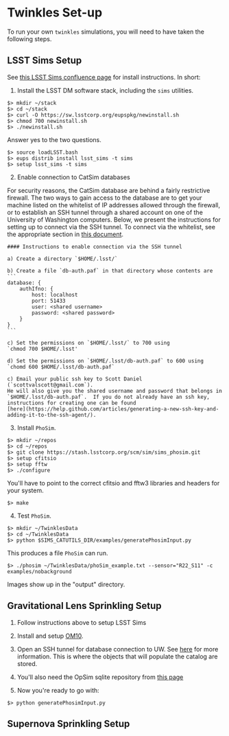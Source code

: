 # Twinkles Set-up

To run your own `twinkles` simulations, you will need to have taken the following steps.

## LSST Sims Setup

See [this LSST Sims confluence page](https://confluence.lsstcorp.org/display/SIM/Catalogs+and+MAF) for install instructions. In short:

1) Install the LSST DM software stack, including the `sims` utilities.
```
$> mkdir ~/stack
$> cd ~/stack
$> curl -O https://sw.lsstcorp.org/eupspkg/newinstall.sh
$> chmod 700 newinstall.sh
$> ./newinstall.sh
```
Answer yes to the two questions.
```
$> source loadLSST.bash
$> eups distrib install lsst_sims -t sims
$> setup lsst_sims -t sims
```

2) Enable connection to CatSim databases

For security reasons, the CatSim database are behind a fairly restrictive
firewall.  The two ways to gain access to the database are to get your machine
listed on the whitelist of IP addresses allowed through the firewall, or to
establish an SSH tunnel through a shared account on one of the University of
Washington computers.  Below, we present the instructions for setting up to
connect via the SSH tunnel.  To connect via the whitelist, see the appropriate
section in [this
document](https://github.com/DarkEnergyScienceCollaboration/Twinkles/blob/master/doc/Cookbook/Sims_Recipe.md).

    #### Instructions to enable connection via the SSH tunnel

    a) Create a directory `$HOME/.lsst/`

    b) Create a file `db-auth.paf` in that directory whose contents are
    ```
    database: {
        authIfno: {
            host: localhost
            port: 51433
            user: <shared username>
            password: <shared password>
        }
    }
    ```

    c) Set the permissions on `$HOME/.lsst/` to 700 using
    `chmod 700 $HOME/.lsst'

    d) Set the permissions on `$HOME/.lsst/db-auth.paf` to 600 using
    `chomd 600 $HOME/.lsst/db-auth.paf`

    c) Email your public ssh key to Scott Daniel (`scottvalscott@gmail.com`).
    He will also give you the shared username and password that belongs in
    `$HOME/.lsst/db-auth.paf`.  If you do not already have an ssh key,
    instructions for creating one can be found
    [here](https://help.github.com/articles/generating-a-new-ssh-key-and-adding-it-to-the-ssh-agent/).

3) Install `PhoSim`.
```
$> mkdir ~/repos
$> cd ~/repos
$> git clone https://stash.lsstcorp.org/scm/sim/sims_phosim.git
$> setup cfitsio
$> setup fftw
$> ./configure
```
You'll have to point to the correct cfitsio and fftw3 libraries and headers for your system.
```
$> make
```

4) Test `PhoSim`.
```
$> mkdir ~/TwinklesData
$> cd ~/TwinklesData
$> python $SIMS_CATUTILS_DIR/examples/generatePhosimInput.py
```
This produces a file `PhoSim` can run.
```
$> ./phosim ~/TwinklesData/phoSim_example.txt --sensor="R22_S11" -c examples/nobackground
```
Images show up in the "output" directory.


## Gravitational Lens Sprinkling Setup

1) Follow instructions above to setup LSST Sims

2) Install and setup [OM10](https://github.com/drphilmarshall/OM10).

3) Open an SSH tunnel for database connection to UW. See
[here](https://confluence.lsstcorp.org/display/SIM/Accessing+the+UW+CATSIM+Database) for more information.
This is where the objects that will populate the catalog are stored.

4) You'll also need the OpSim sqlite repository from [this page](https://confluence.lsstcorp.org/display/SIM/OpSim+Datasets+for+Cadence+Workshop+LSST2015)

5) Now you're ready to go with:
```
$> python generatePhosimInput.py
```

## Supernova Sprinkling Setup
